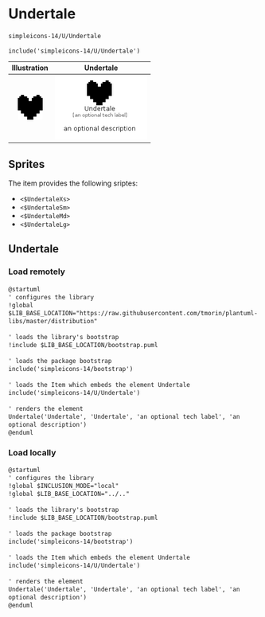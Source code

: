 # Undertale


```text
simpleicons-14/U/Undertale
```

```text
include('simpleicons-14/U/Undertale')
```



| Illustration | Undertale |
| :---: | :---: |
| ![illustration for Illustration](../../simpleicons-14/U/Undertale.png) | ![illustration for Undertale](../../simpleicons-14/U/Undertale.Local.png) |



## Sprites
The item provides the following sriptes:

- `<$UndertaleXs>`
- `<$UndertaleSm>`
- `<$UndertaleMd>`
- `<$UndertaleLg>`





## Undertale

### Load remotely
```plantuml
@startuml
' configures the library
!global $LIB_BASE_LOCATION="https://raw.githubusercontent.com/tmorin/plantuml-libs/master/distribution"

' loads the library's bootstrap
!include $LIB_BASE_LOCATION/bootstrap.puml

' loads the package bootstrap
include('simpleicons-14/bootstrap')

' loads the Item which embeds the element Undertale
include('simpleicons-14/U/Undertale')

' renders the element
Undertale('Undertale', 'Undertale', 'an optional tech label', 'an optional description')
@enduml
```

### Load locally
```plantuml
@startuml
' configures the library
!global $INCLUSION_MODE="local"
!global $LIB_BASE_LOCATION="../.."

' loads the library's bootstrap
!include $LIB_BASE_LOCATION/bootstrap.puml

' loads the package bootstrap
include('simpleicons-14/bootstrap')

' loads the Item which embeds the element Undertale
include('simpleicons-14/U/Undertale')

' renders the element
Undertale('Undertale', 'Undertale', 'an optional tech label', 'an optional description')
@enduml
```

